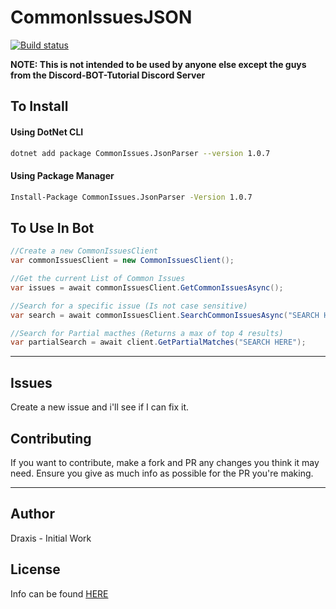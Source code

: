 # CommonIssuesJSON

[![Build status](https://img.shields.io/appveyor/ci/joelp53/commonissuesjson.svg?style=for-the-badge&logo=appveyor)](https://ci.appveyor.com/project/joelp53/commonissuesjson)

**NOTE: This is not intended to be used by anyone else except the guys from the Discord-BOT-Tutorial Discord Server**

## To Install

#### Using DotNet CLI

```bash
dotnet add package CommonIssues.JsonParser --version 1.0.7 
```

#### Using Package Manager

```bash
Install-Package CommonIssues.JsonParser -Version 1.0.7
```


## To Use In Bot

```cs
//Create a new CommonIssuesClient
var commonIssuesClient = new CommonIssuesClient();

//Get the current List of Common Issues
var issues = await commonIssuesClient.GetCommonIssuesAsync();

//Search for a specific issue (Is not case sensitive)
var search = await commonIssuesClient.SearchCommonIssuesAsync("SEARCH HERE");

//Search for Partial macthes (Returns a max of top 4 results)
var partialSearch = await client.GetPartialMatches("SEARCH HERE");
```

---

## Issues

Create a new issue and i'll see if I can fix it.

## Contributing

If you want to contribute, make a fork and PR any changes you think it may need. Ensure you give as much info as possible for the PR you're making.

---

## Author

Draxis - Initial Work

## License

Info can be found [HERE](LICENSE)
